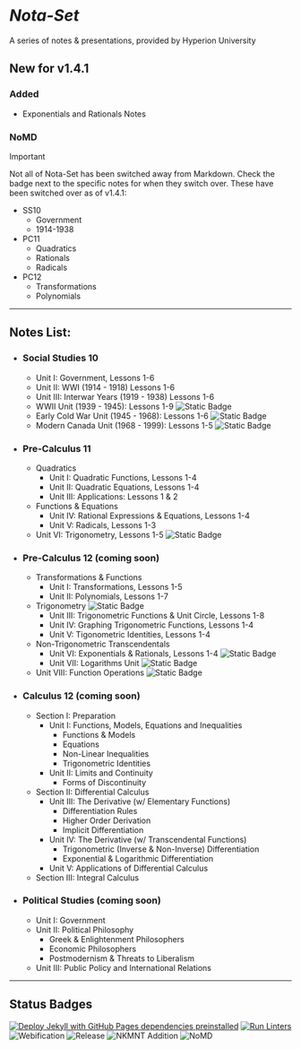 # ***Nota-Set***
A series of notes & presentations, provided by Hyperion University

## New for v1.4.1

### Added
* Exponentials and Rationals Notes

### NoMD
> [!IMPORTANT]
> Not all of Nota-Set has been switched away from Markdown. Check the badge next to the specific notes for when they switch over.
> These have been switched over as of v1.4.1:
> * SS10
>     * Government
>     * 1914-1938
>     <!--* 1939-1945-->
>     <!--* 1946-1999-->
> * PC11
>     * Quadratics
>     * Rationals
>     * Radicals
>     <!--* Trigonometry-->
> * PC12
>     * Transformations
>     * Polynomials
>     <!--* Trigonometry-->
>     <!--* Exponentials & Rationals-->
>     <!--* Logarithms-->
>     <!--* Function Operations-->
---

## **Notes List:**
* ### Social Studies 10
    - Unit I: Government, Lessons 1-6
    - Unit II: WWI (1914 - 1918) Lessons 1-6
    - Unit III: Interwar Years (1919 - 1938) Lessons 1-6
    - WWII Unit (1939 - 1945): Lessons 1-9 ![Static Badge](https://img.shields.io/badge/HTML-Apr%2FMay-%23ff4d00?logo=adguard&logoColor=brightgreen)
    - Early Cold War Unit (1945 - 1968): Lessons 1-6 ![Static Badge](https://img.shields.io/badge/HTML-May-red?logo=adguard&logoColor=brightgreen)
    - Modern Canada Unit (1968 - 1999): Lessons 1-5 ![Static Badge](https://img.shields.io/badge/HTML-May-red?logo=adguard&logoColor=brightgreen)
* ### Pre-Calculus 11
    - Quadratics
        - Unit I: Quadratic Functions, Lessons 1-4 
        - Unit II: Quadratic Equations, Lessons 1-4
        - Unit III: Applications: Lessons 1 & 2
    - Functions & Equations
        - Unit IV: Rational Expressions & Equations, Lessons 1-4
        - Unit V: Radicals, Lessons 1-3
    - Unit VI: Trigonometry, Lessons 1-5 ![Static Badge](https://img.shields.io/badge/HTML-Apr%2FMay-%23ff4d00?logo=adguard&logoColor=brightgreen)
* ### Pre-Calculus 12 (coming soon) 
    - Transformations & Functions
        - Unit I: Transformations, Lessons 1-5
        - Unit II: Polynomials, Lessons 1-7
    - Trigonometry ![Static Badge](https://img.shields.io/badge/HTML-Early_Jun-darkred?logo=adguard&logoColor=brightgreen)
        - Unit III: Trigonometric Functions & Unit Circle, Lessons 1-8
        - Unit IV: Graphing Trigonometric Functions, Lessons 1-4
        - Unit V: Tigonometric Identities, Lessons 1-4
    - Non-Trigonometric Transcendentals
        - Unit VI: Exponentials & Rationals, Lessons 1-4 ![Static Badge](https://img.shields.io/badge/HTML-Late_Jun-darkred?logo=adguard&logoColor=brightgreen)
        - Unit VII: Logarithms Unit ![Static Badge](https://img.shields.io/badge/HTML-Late_Jun-darkred?logo=adguard&logoColor=brightgreen)
    - Unit VIII: Function Operations ![Static Badge](https://img.shields.io/badge/HTML-Late_Jun-darkred?logo=adguard&logoColor=brightgreen)
* ### Calculus 12 (coming soon)
    * Section I: Preparation
        - Unit I: Functions, Models, Equations and Inequalities
            - Functions & Models
            - Equations
            - Non-Linear Inequalities
            - Trigonometric Identities
        - Unit II: Limits and Continuity
            - Forms of Discontinuity
    * Section II: Differential Calculus
        - Unit III: The Derivative (w/ Elementary Functions)
            - Differentiation Rules
            - Higher Order Derivation
            - Implicit Differentiation
        - Unit IV: The Derivative (w/ Transcendental Functions)
            - Trigonometric (Inverse & Non-Inverse) Differentiation
            - Exponential & Logarithmic Differentiation
        - Unit V: Applications of Differential Calculus
    * Section III: Integral Calculus
* ### Political Studies (coming soon)
    - Unit I: Government
    - Unit II: Political Philosophy
        - Greek & Enlightenment Philosophers
        - Economic Philosophers
        - Postmodernism & Threats to Liberalism
    - Unit III: Public Policy and International Relations

---
## **Status Badges**
[![Deploy Jekyll with GitHub Pages dependencies preinstalled](https://github.com/HyperionU/Nota-Set/actions/workflows/jekyll-gh-pages.yml/badge.svg)](https://github.com/HyperionU/Nota-Set/actions/workflows/jekyll-gh-pages.yml)
[![Run Linters](https://github.com/HyperionU/Nota-Set/actions/workflows/linters.yml/badge.svg)](https://github.com/HyperionU/Nota-Set/actions/workflows/linters.yml) 
![Webification](https://img.shields.io/badge/Webified-True-limegreen)
![Release](https://img.shields.io/github/v/release/HyperionU/Nota-Set?color=darkred) 
![NKMNT Addition](https://img.shields.io/badge/NKMNT-Done-limegreen)
![NoMD](https://img.shields.io/badge/NoMD-Stage_5-yellow?logo=adguard&logoColor=brightgreen)
